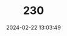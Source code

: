 ---
title: "230"
category: "Acipenser sturio"
draft: false
date: 2024-02-22 13:03:49
languages:
  English: ["Atlantic Sturgeon", "Baltic Sturgeon", "Common Sturgeon", "European Sturgeon"]
  French: ["Esturgeon commun"]
  Spanish; Castilian: ["Esturión común"]
  Greek, Modern (1453-): ["Μουρούνα", "Στουριόνι"]
---